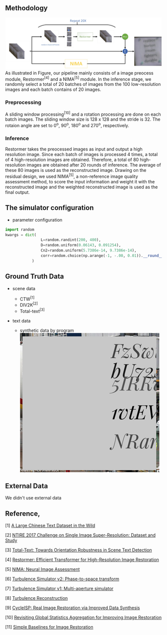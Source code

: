 ## Methodology
![img](model_desc.jpg)
As illustrated in Figure, our pipeline mainly consists of a image preocess module, Restormer<sup>[4]</sup> and a NIMA<sup>[5]</sup> module. In the inference stage, we randomly select a total of 20 batches of images from the 100 low-resolution images and each batch contains of 20 images. 

### Preprocessing
A sliding window processing<sup>[10]</sup> and a rotation processing are done on each batch images. The sliding window size is 128 x 128 and the stride is 32. The rotaion angle are set to 0<sup>o</sup>, 90<sup>o</sup>, 180<sup>o</sup> and 270<sup>o</sup>, respectively.

### Inference
Restormer takes the preocessed images as input and output a high resolution image. Since each batch of images is processed 4 times, a total of 4 high-resolution images are obtained. Therefore, a total of 80 high-resolution images are obtained after 20 rounds of inference. The average of these 80 images is used as the reconstructed image. Drawing on the residual design, we used NIMA<sup>[5]</sup>, a non-reference image quality assessment method, to score the input information and weight it with the reconstructed image and the weighted reconstructed image is used as the final output.


## The simulator configuration
- parameter configuration
```python
import random
kwargs = dict(
                L=random.randint(200, 400),
                D=random.uniform(0.06143, 0.091254),
                Cn2=random.uniform(5.7386e-14, 9.7386e-14),
                corr=random.choice(np.arange(-1, -.00, 0.01)).__round__(3),
            )   
```

## Ground Truth Data
- scene data
    + CTW<sup>[1]</sup>
    + DIV2K<sup>[2]</sup>
    + Total-text<sup>[3]</sup>

- text data
    + synthetic data by program
    ![](example/1.jpg)


## External Data
We didn't use external data 



## Reference,
[1] [A Large Chinese Text Dataset in the Wild](https://ctwdataset.github.io/)

[2] [NTIRE 2017 Challenge on Single Image Super-Resolution: Dataset and Study](https://data.vision.ee.ethz.ch/cvl/DIV2K/)

[3] [Total-Text: Towards Orientation Robustness in Scene Text Detection](https://github.com/cs-chan/Total-Text-Dataset)

[4] [Restormer: Efficient Transformer for High-Resolution Image Restoration](https://arxiv.org/abs/2111.09881)

[5] [NIMA: Neural Image Assessment](https://arxiv.org/abs/1709.05424)

[6] [Turbulence Simulator v2: Phase-to-space transform](https://engineering.purdue.edu/ChanGroup/project_turbulence.html)

[7] [Turbulence Simulator v1: Multi-aperture simulator](https://engineering.purdue.edu/ChanGroup/project_turbulence.html)

[8] [Turbulence Reconstruction](https://engineering.purdue.edu/ChanGroup/project_turbulence.html)

[9] [CycleISP: Real Image Restoration via Improved Data Synthesis](https://arxiv.org/abs/2003.07761)

[10] [Revisiting Global Statistics Aggregation for Improving Image Restoration](https://arxiv.org/pdf/2112.04491.pdf)

[11] [Simple Baselines for Image Restoration](https://arxiv.org/abs/2204.04676)
